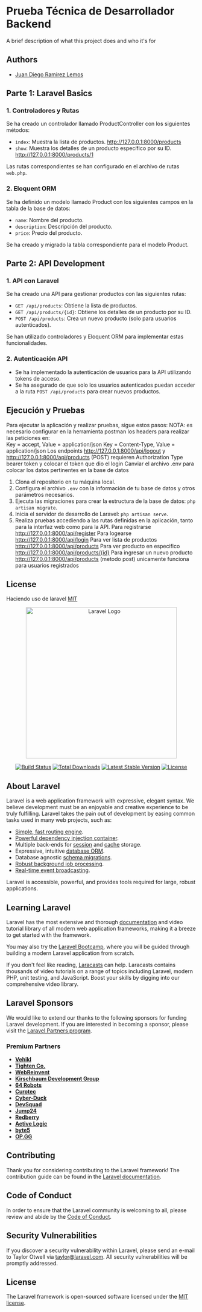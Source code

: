 
# Prueba Técnica de Desarrollador Backend 

A brief description of what this project does and who it's for


## Authors

- [Juan Diego Ramirez Lemos](https://github.com/Judirale13)

## Parte 1: Laravel Basics

### 1. Controladores y Rutas

Se ha creado un controlador llamado ProductController con los siguientes métodos:

- `index`: Muestra la lista de productos. http://127.0.0.1:8000/products
- `show`: Muestra los detalles de un producto específico por su ID.
http://127.0.0.1:8000/products/1

Las rutas correspondientes se han configurado en el archivo de rutas `web.php`.

### 2. Eloquent ORM

Se ha definido un modelo llamado Product con los siguientes campos en la tabla de la base de datos:

- `name`: Nombre del producto.
- `description`: Descripción del producto.
- `price`: Precio del producto.

Se ha creado y migrado la tabla correspondiente para el modelo Product.

## Parte 2: API Development

### 1. API con Laravel

Se ha creado una API para gestionar productos con las siguientes rutas:

- `GET /api/products`: Obtiene la lista de productos.
- `GET /api/products/{id}`: Obtiene los detalles de un producto por su ID.
- `POST /api/products`: Crea un nuevo producto (solo para usuarios autenticados).

Se han utilizado controladores y Eloquent ORM para implementar estas funcionalidades.

### 2. Autenticación API

- Se ha implementado la autenticación de usuarios para la API utilizando tokens de acceso.
- Se ha asegurado de que solo los usuarios autenticados puedan acceder a la ruta `POST /api/products` para crear nuevos productos.

## Ejecución y Pruebas

Para ejecutar la aplicación y realizar pruebas, sigue estos pasos:
NOTA: es necesario configurar en la herramienta postman los headers para realizar las peticiones en:\
Key = accept, Value = application/json
Key = Content-Type, Value = application/json
Los endpoints http://127.0.0.1:8000/api/logout y http://127.0.0.1:8000/api/products (POST) requieren Authorization Type bearer token y colocar el token que dio el login
Canviar el archivo .env para colocar los datos pertinentes en la base de datos
1. Clona el repositorio en tu máquina local.
2. Configura el archivo `.env` con la información de tu base de datos y otros parámetros necesarios.
3. Ejecuta las migraciones para crear la estructura de la base de datos: `php artisan migrate`.
4. Inicia el servidor de desarrollo de Laravel: `php artisan serve`.
5. Realiza pruebas accediendo a las rutas definidas en la aplicación, tanto para la interfaz web como para la API.
Para registrarse http://127.0.0.1:8000/api/register
Para logearse http://127.0.0.1:8000/api/login
Para ver lista de productos http://127.0.0.1:8000/api/products
Para ver producto en especifico http://127.0.0.1:8000/api/products/{id}
Para ingresar un nuevo producto http://127.0.0.1:8000/api/products (metodo post) unicamente funciona para usuarios registrados
## License
Haciendo uso de laravel
[MIT](https://choosealicense.com/licenses/mit/)
 <p align="center"><a href="https://laravel.com" target="_blank"><img src="https://raw.githubusercontent.com/laravel/art/master/logo-lockup/5%20SVG/2%20CMYK/1%20Full%20Color/laravel-logolockup-cmyk-red.svg" width="400" alt="Laravel Logo"></a></p>

<p align="center">
<a href="https://github.com/laravel/framework/actions"><img src="https://github.com/laravel/framework/workflows/tests/badge.svg" alt="Build Status"></a>
<a href="https://packagist.org/packages/laravel/framework"><img src="https://img.shields.io/packagist/dt/laravel/framework" alt="Total Downloads"></a>
<a href="https://packagist.org/packages/laravel/framework"><img src="https://img.shields.io/packagist/v/laravel/framework" alt="Latest Stable Version"></a>
<a href="https://packagist.org/packages/laravel/framework"><img src="https://img.shields.io/packagist/l/laravel/framework" alt="License"></a>
</p>

## About Laravel

Laravel is a web application framework with expressive, elegant syntax. We believe development must be an enjoyable and creative experience to be truly fulfilling. Laravel takes the pain out of development by easing common tasks used in many web projects, such as:

- [Simple, fast routing engine](https://laravel.com/docs/routing).
- [Powerful dependency injection container](https://laravel.com/docs/container).
- Multiple back-ends for [session](https://laravel.com/docs/session) and [cache](https://laravel.com/docs/cache) storage.
- Expressive, intuitive [database ORM](https://laravel.com/docs/eloquent).
- Database agnostic [schema migrations](https://laravel.com/docs/migrations).
- [Robust background job processing](https://laravel.com/docs/queues).
- [Real-time event broadcasting](https://laravel.com/docs/broadcasting).

Laravel is accessible, powerful, and provides tools required for large, robust applications.

## Learning Laravel

Laravel has the most extensive and thorough [documentation](https://laravel.com/docs) and video tutorial library of all modern web application frameworks, making it a breeze to get started with the framework.

You may also try the [Laravel Bootcamp](https://bootcamp.laravel.com), where you will be guided through building a modern Laravel application from scratch.

If you don't feel like reading, [Laracasts](https://laracasts.com) can help. Laracasts contains thousands of video tutorials on a range of topics including Laravel, modern PHP, unit testing, and JavaScript. Boost your skills by digging into our comprehensive video library.

## Laravel Sponsors

We would like to extend our thanks to the following sponsors for funding Laravel development. If you are interested in becoming a sponsor, please visit the [Laravel Partners program](https://partners.laravel.com).

### Premium Partners

- **[Vehikl](https://vehikl.com/)**
- **[Tighten Co.](https://tighten.co)**
- **[WebReinvent](https://webreinvent.com/)**
- **[Kirschbaum Development Group](https://kirschbaumdevelopment.com)**
- **[64 Robots](https://64robots.com)**
- **[Curotec](https://www.curotec.com/services/technologies/laravel/)**
- **[Cyber-Duck](https://cyber-duck.co.uk)**
- **[DevSquad](https://devsquad.com/hire-laravel-developers)**
- **[Jump24](https://jump24.co.uk)**
- **[Redberry](https://redberry.international/laravel/)**
- **[Active Logic](https://activelogic.com)**
- **[byte5](https://byte5.de)**
- **[OP.GG](https://op.gg)**

## Contributing

Thank you for considering contributing to the Laravel framework! The contribution guide can be found in the [Laravel documentation](https://laravel.com/docs/contributions).

## Code of Conduct

In order to ensure that the Laravel community is welcoming to all, please review and abide by the [Code of Conduct](https://laravel.com/docs/contributions#code-of-conduct).

## Security Vulnerabilities

If you discover a security vulnerability within Laravel, please send an e-mail to Taylor Otwell via [taylor@laravel.com](mailto:taylor@laravel.com). All security vulnerabilities will be promptly addressed.

## License

The Laravel framework is open-sourced software licensed under the [MIT license](https://opensource.org/licenses/MIT).

